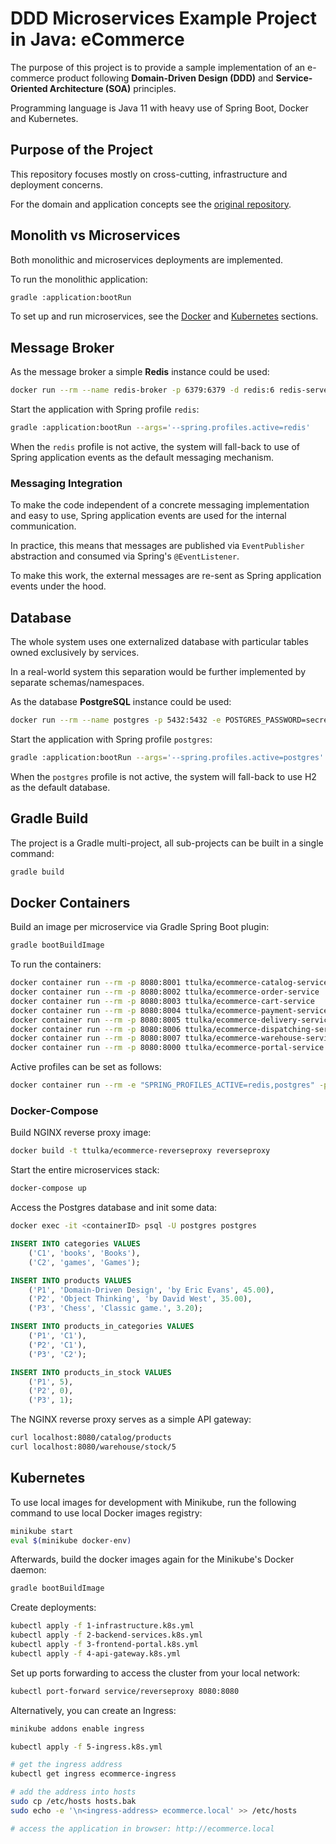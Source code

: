 
# DDD Microservices Example Project in Java: eCommerce

The purpose of this project is to provide a sample implementation of an e-commerce product following **Domain-Driven Design (DDD)** and **Service-Oriented Architecture (SOA)** principles.

Programming language is Java 11 with heavy use of Spring Boot, Docker and Kubernetes.

## Purpose of the Project

This repository focuses mostly on cross-cutting, infrastructure and deployment concerns. 

For the domain and application concepts see the [original repository](https://github.com/ttulka/ddd-example-ecommerce).

## Monolith vs Microservices

Both monolithic and microservices deployments are implemented. 

To run the monolithic application:

```sh
gradle :application:bootRun
```

To set up and run microservices, see the [Docker](#docker-containers) and [Kubernetes](#kubernetes) sections.

## Message Broker

As the message broker a simple **Redis** instance could be used:

```sh
docker run --rm --name redis-broker -p 6379:6379 -d redis:6 redis-server
```

Start the application with Spring profile `redis`:

```sh
gradle :application:bootRun --args='--spring.profiles.active=redis'
```

When the `redis` profile is not active, the system will fall-back to use of Spring application events as the default messaging mechanism.

### Messaging Integration

To make the code independent of a concrete messaging implementation and easy to use, Spring application events are used for the internal communication.

In practice, this means that messages are published via `EventPublisher` abstraction and consumed via Spring's `@EventListener`.

To make this work, the external messages are re-sent as Spring application events under the hood.   

## Database

The whole system uses one externalized database with particular tables owned exclusively by services.

In a real-world system this separation would be further implemented by separate schemas/namespaces.

As the database **PostgreSQL** instance could be used:

```sh
docker run --rm --name postgres -p 5432:5432 -e POSTGRES_PASSWORD=secret -d postgres:13
```

Start the application with Spring profile `postgres`:

```sh
gradle :application:bootRun --args='--spring.profiles.active=postgres'
```

When the `postgres` profile is not active, the system will fall-back to use H2 as the default database.

## Gradle Build 

The project is a Gradle multi-project, all sub-projects can be built in a single command:

```sh
gradle build
```

## Docker Containers

Build an image per microservice via Gradle Spring Boot plugin:
```sh
gradle bootBuildImage
```

To run the containers:
```sh
docker container run --rm -p 8080:8001 ttulka/ecommerce-catalog-service
docker container run --rm -p 8080:8002 ttulka/ecommerce-order-service
docker container run --rm -p 8080:8003 ttulka/ecommerce-cart-service
docker container run --rm -p 8080:8004 ttulka/ecommerce-payment-service
docker container run --rm -p 8080:8005 ttulka/ecommerce-delivery-service
docker container run --rm -p 8080:8006 ttulka/ecommerce-dispatching-service
docker container run --rm -p 8080:8007 ttulka/ecommerce-warehouse-service
docker container run --rm -p 8080:8000 ttulka/ecommerce-portal-service
```

Active profiles can be set as follows:
```sh
docker container run --rm -e "SPRING_PROFILES_ACTIVE=redis,postgres" -p 8080:8001 ttulka/ecommerce-catalog-service
```

### Docker-Compose

Build NGINX reverse proxy image:
```sh
docker build -t ttulka/ecommerce-reverseproxy reverseproxy
```

Start the entire microservices stack:
```sh
docker-compose up
```

Access the Postgres database and init some data:
```sh
docker exec -it <containerID> psql -U postgres postgres
```

```sql
INSERT INTO categories VALUES
    ('C1', 'books', 'Books'),
    ('C2', 'games', 'Games');

INSERT INTO products VALUES
    ('P1', 'Domain-Driven Design', 'by Eric Evans', 45.00),
    ('P2', 'Object Thinking', 'by David West', 35.00),
    ('P3', 'Chess', 'Classic game.', 3.20);

INSERT INTO products_in_categories VALUES
    ('P1', 'C1'),
    ('P2', 'C1'),
    ('P3', 'C2');

INSERT INTO products_in_stock VALUES
    ('P1', 5),
    ('P2', 0),
    ('P3', 1);
```

The NGINX reverse proxy serves as a simple API gateway:
```sh
curl localhost:8080/catalog/products
curl localhost:8080/warehouse/stock/5
```

## Kubernetes

To use local images for development with Minikube, run the following command to use local Docker images registry:
```sh
minikube start
eval $(minikube docker-env)
```

Afterwards, build the docker images again for the Minikube's Docker daemon:
```sh
gradle bootBuildImage
```

Create deployments:
```sh
kubectl apply -f 1-infrastructure.k8s.yml
kubectl apply -f 2-backend-services.k8s.yml
kubectl apply -f 3-frontend-portal.k8s.yml
kubectl apply -f 4-api-gateway.k8s.yml
```

Set up ports forwarding to access the cluster from your local network:
```sh
kubectl port-forward service/reverseproxy 8080:8080
```

Alternatively, you can create an Ingress:
```sh
minikube addons enable ingress

kubectl apply -f 5-ingress.k8s.yml

# get the ingress address 
kubectl get ingress ecommerce-ingress

# add the address into hosts
sudo cp /etc/hosts hosts.bak
sudo echo -e '\n<ingress-address> ecommerce.local' >> /etc/hosts

# access the application in browser: http://ecommerce.local
``` 
